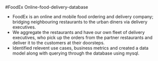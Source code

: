 #FoodEx Online-food-delivery-database

- FoodEx is an online and mobile food ordering and delivery company; bridging neighbouring restaurants to the urban diners via delivery executives. 
- We aggregate the restaurants and have our own fleet of delivery executives, who pick up the orders from the partner restaurants and deliver it to the customers at their doorsteps.
- Identified relevent use cases, business metrics and created a data model along with querying through the database using mysql.
